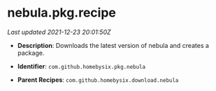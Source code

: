 # nebula.pkg.recipe

_Last updated 2021-12-23 20:01:50Z_

- **Description**: Downloads the latest version of nebula and creates a package.

- **Identifier**: `com.github.homebysix.pkg.nebula`

- **Parent Recipes**: `com.github.homebysix.download.nebula`
